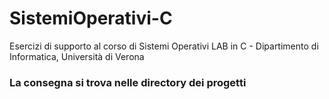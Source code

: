 # SistemiOperativi-C
Esercizi di supporto al corso di Sistemi Operativi LAB in C - Dipartimento di Informatica, Università di Verona

### La consegna si trova nelle directory dei progetti

